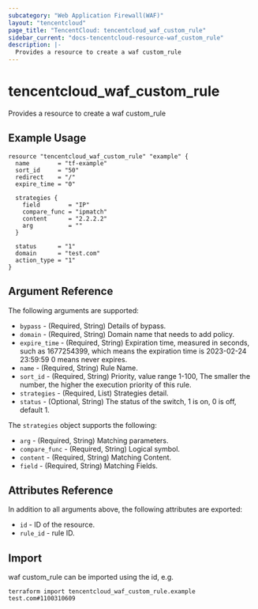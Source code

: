 ```yaml
---
subcategory: "Web Application Firewall(WAF)"
layout: "tencentcloud"
page_title: "TencentCloud: tencentcloud_waf_custom_rule"
sidebar_current: "docs-tencentcloud-resource-waf_custom_rule"
description: |-
  Provides a resource to create a waf custom_rule
---
```


# tencentcloud_waf_custom_rule

Provides a resource to create a waf custom_rule

## Example Usage

```hcl
resource "tencentcloud_waf_custom_rule" "example" {
  name        = "tf-example"
  sort_id     = "50"
  redirect    = "/"
  expire_time = "0"

  strategies {
    field        = "IP"
    compare_func = "ipmatch"
    content      = "2.2.2.2"
    arg          = ""
  }

  status      = "1"
  domain      = "test.com"
  action_type = "1"
}
```

## Argument Reference

The following arguments are supported:

* `bypass` - (Required, String) Details of bypass.
* `domain` - (Required, String) Domain name that needs to add policy.
* `expire_time` - (Required, String) Expiration time, measured in seconds, such as 1677254399, which means the expiration time is 2023-02-24 23:59:59 0 means never expires.
* `name` - (Required, String) Rule Name.
* `sort_id` - (Required, String) Priority, value range 1-100, The smaller the number, the higher the execution priority of this rule.
* `strategies` - (Required, List) Strategies detail.
* `status` - (Optional, String) The status of the switch, 1 is on, 0 is off, default 1.

The `strategies` object supports the following:

* `arg` - (Required, String) Matching parameters.
* `compare_func` - (Required, String) Logical symbol.
* `content` - (Required, String) Matching Content.
* `field` - (Required, String) Matching Fields.

## Attributes Reference

In addition to all arguments above, the following attributes are exported:

* `id` - ID of the resource.
* `rule_id` - rule ID.


## Import

waf custom_rule can be imported using the id, e.g.

```
terraform import tencentcloud_waf_custom_rule.example test.com#1100310609
```

